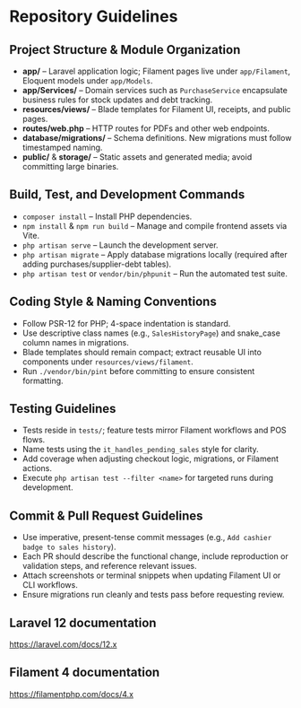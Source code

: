 # Repository Guidelines

## Project Structure & Module Organization
- **app/** – Laravel application logic; Filament pages live under `app/Filament`, Eloquent models under `app/Models`.
- **app/Services/** – Domain services such as `PurchaseService` encapsulate business rules for stock updates and debt tracking.
- **resources/views/** – Blade templates for Filament UI, receipts, and public pages.
- **routes/web.php** – HTTP routes for PDFs and other web endpoints.
- **database/migrations/** – Schema definitions. New migrations must follow timestamped naming.
- **public/** & **storage/** – Static assets and generated media; avoid committing large binaries.

## Build, Test, and Development Commands
- `composer install` – Install PHP dependencies.
- `npm install` & `npm run build` – Manage and compile frontend assets via Vite.
- `php artisan serve` – Launch the development server.
- `php artisan migrate` – Apply database migrations locally (required after adding purchases/supplier-debt tables).
- `php artisan test` or `vendor/bin/phpunit` – Run the automated test suite.

## Coding Style & Naming Conventions
- Follow PSR-12 for PHP; 4-space indentation is standard.
- Use descriptive class names (e.g., `SalesHistoryPage`) and snake_case column names in migrations.
- Blade templates should remain compact; extract reusable UI into components under `resources/views/filament`.
- Run `./vendor/bin/pint` before committing to ensure consistent formatting.

## Testing Guidelines
- Tests reside in `tests/`; feature tests mirror Filament workflows and POS flows.
- Name tests using the `it_handles_pending_sales` style for clarity.
- Add coverage when adjusting checkout logic, migrations, or Filament actions.
- Execute `php artisan test --filter <name>` for targeted runs during development.

## Commit & Pull Request Guidelines
- Use imperative, present-tense commit messages (e.g., `Add cashier badge to sales history`).
- Each PR should describe the functional change, include reproduction or validation steps, and reference relevant issues.
- Attach screenshots or terminal snippets when updating Filament UI or CLI workflows.
- Ensure migrations run cleanly and tests pass before requesting review.


## Laravel 12 documentation
https://laravel.com/docs/12.x

## Filament 4 documentation
https://filamentphp.com/docs/4.x
